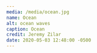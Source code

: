 ```yaml
---
media: /media/ocean.jpg
name: Ocean
alt: ocean waves
caption: Ocean
credit: Jeremy Zilar
date: 2020-05-03 12:48:00 -0500
---
```

